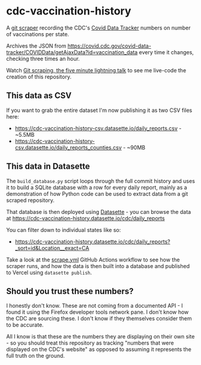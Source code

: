 # cdc-vaccination-history

A [git scraper](https://simonwillison.net/2020/Oct/9/git-scraping/) recording the CDC's [Covid Data Tracker](https://covid.cdc.gov/covid-data-tracker/#vaccinations) numbers on number of vaccinations per state.

Archives the JSON from https://covid.cdc.gov/covid-data-tracker/COVIDData/getAjaxData?id=vaccination_data every time it changes, checking three times an hour.

Watch [Git scraping, the five minute lightning talk](https://simonwillison.net/2021/Mar/5/git-scraping/) to see me live-code the creation of this repository.

## This data as CSV

If you want to grab the entire dataset I'm now publishing it as two CSV files here:

- https://cdc-vaccination-history-csv.datasette.io/daily_reports.csv - ~5.5MB
- https://cdc-vaccination-history-csv.datasette.io/daily_reports_counties.csv - ~90MB

## This data in Datasette

The `build_database.py` script loops through the full commit history and uses it to build a SQLite database with a row for every daily report, mainly as a demonstration of how Python code can be used to extract data from a git scraped repository.

That database is then deployed using [Datasette](https://datasette.io/) - you can browse the data at https://cdc-vaccination-history.datasette.io/cdc/daily_reports

You can filter down to individual states like so:

- https://cdc-vaccination-history.datasette.io/cdc/daily_reports?_sort=id&Location__exact=CA

Take a look at the [scrape.yml](https://github.com/simonw/cdc-vaccination-history/blob/main/.github/workflows/scrape.yml) GitHub Actions workflow to see how the scraper runs, and how the data is then built into a database and published to Vercel using `datasette publish`.

## Should you trust these numbers?

I honestly don't know. These are not coming from a documented API - I found it using the Firefox developer tools network pane. I don't know how the CDC are sourcing these. I don't know if they themselves consider them to be accurate.

All I know is that these are the numbers they are displaying on their own site - so you should treat this repository as tracking "numbers that were displayed on the CDC's website" as opposed to assuming it represents the full truth on the ground.
